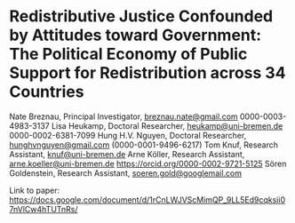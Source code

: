 # Redistributive Justice Confounded by Attitudes toward Government: The Political Economy of Public Support for Redistribution across 34 Countries

Nate Breznau, Principal Investigator, breznau.nate@gmail.com 0000-0003-4983-3137 
Lisa Heukamp, Doctoral Researcher, heukamp@uni-bremen.de 0000-0002-6381-7099
Hung H.V. Nguyen, Doctoral Researcher, hunghvnguyen@gmail.com (0000-0001-9496-6217)
Tom Knuf, Research Assistant, knuf@uni-bremen.de 
Arne Köller, Research Assistant, arne.koeller@uni-bremen.de https://orcid.org/0000-0002-9721-5125
Sören Goldenstein, Research Assistant, soeren.gold@googlemail.com 


Link to paper: https://docs.google.com/document/d/1rCnLWJVScMimQP_9LL5Ed9cqksii07nVlCw4hTUTnRs/
